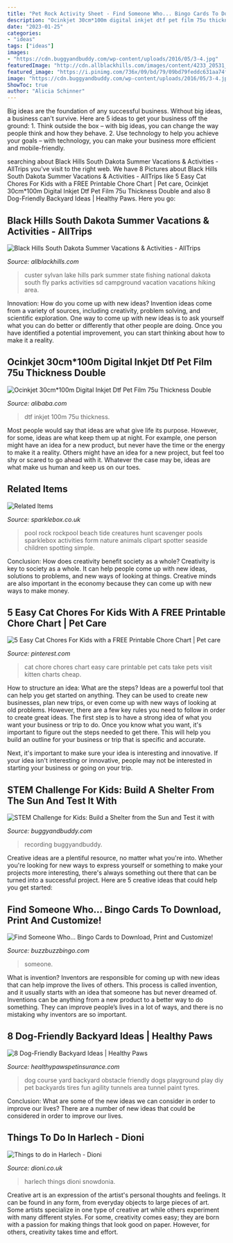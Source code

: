 ```yaml
---
title: "Pet Rock Activity Sheet - Find Someone Who... Bingo Cards To Download, Print And Customize!"
description: "Ocinkjet 30cm*100m digital inkjet dtf pet film 75u thickness double"
date: "2023-01-25"
categories:
- "ideas"
tags: ["ideas"]
images:
- "https://cdn.buggyandbuddy.com/wp-content/uploads/2016/05/3-4.jpg"
featuredImage: "http://cdn.allblackhills.com/images/content/4233_20531_Black_Hills_Summer_Vacation_md.jpg"
featured_image: "https://i.pinimg.com/736x/09/bd/79/09bd79feddc631aa74fee82bddd2dbc8.jpg"
image: "https://cdn.buggyandbuddy.com/wp-content/uploads/2016/05/3-4.jpg"
ShowToc: true
author: "Alicia Schinner"
---
```



Big ideas are the foundation of any successful business. Without big ideas, a business can't survive. Here are 5 ideas to get your business off the ground: 1. Think outside the box – with big ideas, you can change the way people think and how they behave. 2. Use technology to help you achieve your goals – with technology, you can make your business more efficient and mobile-friendly. 
	

		
searching about Black Hills South Dakota Summer Vacations &amp; Activities - AllTrips you've visit to the right web. We have 8 Pictures about Black Hills South Dakota Summer Vacations &amp; Activities - AllTrips like 5 Easy Cat Chores For Kids with a FREE Printable Chore Chart | Pet care, Ocinkjet 30cm*100m Digital Inkjet Dtf Pet Film 75u Thickness Double and also 8 Dog-Friendly Backyard Ideas | Healthy Paws. Here you go:
		
    
## Black Hills South Dakota Summer Vacations &amp; Activities - AllTrips

<img loading=lazy src="http://cdn.allblackhills.com/images/content/4233_20531_Black_Hills_Summer_Vacation_md.jpg" onerror="this.onerror=null;this.src='https://tse3.mm.bing.net/th?id=OIP.QHNtS6wxDCFv8ZsKYZ2ssQHaEc&amp;pid=15.1';" alt="Black Hills South Dakota Summer Vacations &amp; Activities - AllTrips">

_Source: allblackhills.com_

>custer sylvan lake hills park summer state fishing national dakota south fly parks activities sd campground vacation vacations hiking area. 

	

Innovation: How do you come up with new ideas?
Invention ideas come from a variety of sources, including creativity, problem solving, and scientific exploration. One way to come up with new ideas is to ask yourself what you can do better or differently that other people are doing. Once you have identified a potential improvement, you can start thinking about how to make it a reality.

    
## Ocinkjet 30cm*100m Digital Inkjet Dtf Pet Film 75u Thickness Double

<img loading=lazy src="https://sc01.alicdn.com/kf/He4eaf41dfb4b4e98881dc319994aca1aq.jpg" onerror="this.onerror=null;this.src='https://tse4.mm.bing.net/th?id=OIP.7Y5V332XjtW1P2In44VzVwHaHa&amp;pid=15.1';" alt="Ocinkjet 30cm*100m Digital Inkjet Dtf Pet Film 75u Thickness Double">

_Source: alibaba.com_

>dtf inkjet 100m 75u thickness. 

	

Most people would say that ideas are what give life its purpose. However, for some, ideas are what keep them up at night. For example, one person might have an idea for a new product, but never have the time or the energy to make it a reality. Others might have an idea for a new project, but feel too shy or scared to go ahead with it. Whatever the case may be, ideas are what make us human and keep us on our toes.

    
## Related Items

<img loading=lazy src="http://www.sparklebox.co.uk/wp-content/uploads/1-1520.jpg" onerror="this.onerror=null;this.src='https://tse1.mm.bing.net/th?id=OIP.qCniCJ3MJoWh9be-akHUrQHaKe&amp;pid=15.1';" alt="Related Items">

_Source: sparklebox.co.uk_

>pool rock rockpool beach tide creatures hunt scavenger pools sparklebox activities form nature animals clipart spotter seaside children spotting simple. 

	

Conclusion: How does creativity benefit society as a whole?
Creativity is key to society as a whole. It can help people come up with new ideas, solutions to problems, and new ways of looking at things. Creative minds are also important in the economy because they can come up with new ways to make money.

    
## 5 Easy Cat Chores For Kids With A FREE Printable Chore Chart | Pet Care

<img loading=lazy src="https://i.pinimg.com/736x/09/bd/79/09bd79feddc631aa74fee82bddd2dbc8.jpg" onerror="this.onerror=null;this.src='https://tse1.mm.bing.net/th?id=OIP.N9xHpX-gD51ArkDJ9Pi0-wHaMs&amp;pid=15.1';" alt="5 Easy Cat Chores For Kids with a FREE Printable Chore Chart | Pet care">

_Source: pinterest.com_

>cat chore chores chart easy care printable pet cats take pets visit kitten charts cheap. 

	

How to structure an idea: What are the steps?
Ideas are a powerful tool that can help you get started on anything. They can be used to create new businesses, plan new trips, or even come up with new ways of looking at old problems. However, there are a few key rules you need to follow in order to create great ideas.
The first step is to have a strong idea of what you want your business or trip to do. Once you know what you want, it's important to figure out the steps needed to get there. This will help you build an outline for your business or trip that is specific and accurate.

Next, it's important to make sure your idea is interesting and innovative. If your idea isn't interesting or innovative, people may not be interested in starting your business or going on your trip.

    
## STEM Challenge For Kids: Build A Shelter From The Sun And Test It With

<img loading=lazy src="https://cdn.buggyandbuddy.com/wp-content/uploads/2016/05/3-4.jpg" onerror="this.onerror=null;this.src='https://tse3.mm.bing.net/th?id=OIP.CM2sAr-Tn0gNLzlovMEx0gHaC6&amp;pid=15.1';" alt="STEM Challenge for Kids: Build a Shelter from the Sun and Test it with">

_Source: buggyandbuddy.com_

>recording buggyandbuddy. 

	

Creative ideas are a plentiful resource, no matter what you're into. Whether you're looking for new ways to express yourself or something to make your projects more interesting, there's always something out there that can be turned into a successful project. Here are 5 creative ideas that could help you get started: 

    
## Find Someone Who... Bingo Cards To Download, Print And Customize!

<img loading=lazy src="https://www.buzzbuzzbingo.com/images/bingocards/7/2/FindSomeoneWho-35327.jpg" onerror="this.onerror=null;this.src='https://tse1.mm.bing.net/th?id=OIP.RRHn1BUJDEqg33tJCeZ-DAHaKe&amp;pid=15.1';" alt="Find Someone Who... Bingo Cards to Download, Print and Customize!">

_Source: buzzbuzzbingo.com_

>someone. 

	

What is invention?
Inventors are responsible for coming up with new ideas that can help improve the lives of others. This process is called invention, and it usually starts with an idea that someone has but never dreamed of. Inventions can be anything from a new product to a better way to do something. They can improve people’s lives in a lot of ways, and there is no mistaking why inventors are so important.

    
## 8 Dog-Friendly Backyard Ideas | Healthy Paws

<img loading=lazy src="http://www.healthypawspetinsurance.com/blog/wp-content/uploads/dog_obstacle_course_yard.jpg" onerror="this.onerror=null;this.src='https://tse4.mm.bing.net/th?id=OIP.CQJJRULfYRfaduLsW69c1gHaJ4&amp;pid=15.1';" alt="8 Dog-Friendly Backyard Ideas | Healthy Paws">

_Source: healthypawspetinsurance.com_

>dog course yard backyard obstacle friendly dogs playground play diy pet backyards tires fun agility tunnels area tunnel paint tyres. 

	

Conclusion: What are some of the new ideas we can consider in order to improve our lives?
There are a number of new ideas that could be considered in order to improve our lives.

    
## Things To Do In Harlech - Dioni

<img loading=lazy src="https://www.dioni.co.uk/wp-content/uploads/2020/10/harlech-castle_27961546690_o.jpg" onerror="this.onerror=null;this.src='https://tse1.mm.bing.net/th?id=OIP.aVNvVZ4kVTuuB_Lz5i4WNwHaE8&amp;pid=15.1';" alt="Things to do in Harlech - Dioni">

_Source: dioni.co.uk_

>harlech things dioni snowdonia. 

	

Creative art is an expression of the artist's personal thoughts and feelings. It can be found in any form, from everyday objects to large pieces of art. Some artists specialize in one type of creative art while others experiment with many different styles. For some, creativity comes easy; they are born with a passion for making things that look good on paper. However, for others, creativity takes time and effort.

